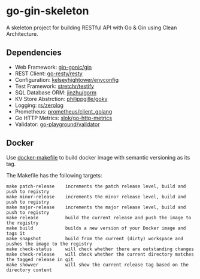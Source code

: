 # go-gin-skeleton

A skeleton project for building RESTful API with Go &amp; Gin using Clean Architecture.

## Dependencies

* Web Framework: [gin-gonic/gin](https://github.com/gin-gonic/gin)
* REST Client: [go-resty/resty](https://github.com/go-resty/resty)
* Configuration: [kelseyhightower/envconfig](https://github.com/kelseyhightower/envconfig)
* Test Framework: [stretchr/testify](https://github.com/stretchr/testify)
* SQL Database ORM: [jinzhu/gorm](https://github.com/jinzhu/gorm)
* KV Store Abstrction: [philippgille/gokv](https://github.com/philippgille/gokv)
* Logging: [rs/zerolog](https://github.com/rs/zerolog)
* Prometheus: [prometheus/client_golang](https://github.com/prometheus/client_golang)
* Go HTTP Metrics: [slok/go-http-metrics](https://github.com/slok/go-http-metrics)
* Validator: [go-playground/validator](github.com/go-playground/validator)

## Docker

Use [docker-makefile](https://github.com/mvanholsteijn/docker-makefile) to build docker image with semantic versioning as its tag.

The Makefile has the following targets:

```shell
make patch-release    increments the patch release level, build and push to registry
make minor-release    increments the minor release level, build and push to registry
make major-release    increments the major release level, build and push to registry
make release          build the current release and push the image to the registry
make build            builds a new version of your Docker image and tags it
make snapshot         build from the current (dirty) workspace and pushes the image to the registry
make check-status     will check whether there are outstanding changes
make check-release    will check whether the current directory matches the tagged release in git
make showver          will show the current release tag based on the directory content
```

